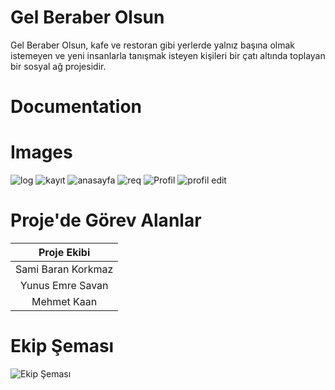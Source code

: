 # Gel Beraber Olsun

Gel Beraber Olsun, kafe ve restoran gibi yerlerde yalnız başına olmak istemeyen ve yeni insanlarla tanışmak isteyen kişileri bir çatı altında toplayan bir sosyal ağ projesidir.

# Documentation


# Images
![log](https://user-images.githubusercontent.com/94560965/143295217-43e970f4-28f9-43bb-a119-9f08a5637acb.PNG)
![kayıt](https://user-images.githubusercontent.com/94560965/145355842-6dc46263-405f-4997-9e2d-de125d264afa.PNG)
![anasayfa](https://user-images.githubusercontent.com/94560965/145355892-539e9d6f-0c82-44de-b7b1-c1ef5df25442.PNG)
![req](https://user-images.githubusercontent.com/94560965/145355954-00837afe-5fd1-47c9-a276-417bf7cb885d.PNG)
![Profil](https://user-images.githubusercontent.com/94560965/145355988-6be58830-403c-4682-8ad8-0f393b1fdf1f.PNG)
![profil edit](https://user-images.githubusercontent.com/94560965/145356020-81066935-fe2a-44ef-b19a-f4d01d376f71.PNG)

# Proje'de Görev Alanlar

|Proje Ekibi            | 
|:---------------------:|
|Sami Baran Korkmaz |
|Yunus Emre Savan | 
|Mehmet Kaan | 


# Ekip Şeması
![Ekip Şeması](https://user-images.githubusercontent.com/94560965/145356592-fc2302d4-44c0-4d05-bc89-a49d4db1de96.jpg)

